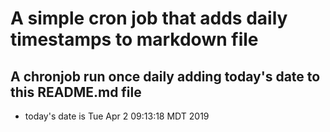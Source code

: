 A simple cron job that adds daily timestamps to markdown file
============================================================
## A chronjob run once daily adding today's date to this README.md file
* today's date is Tue Apr  2 09:13:18 MDT 2019
